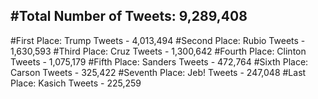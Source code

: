 #Total Number of Tweets: 9,289,408 
---
#First Place: Trump Tweets - 4,013,494
#Second Place: Rubio Tweets - 1,630,593
#Third Place: Cruz Tweets - 1,300,642
#Fourth Place: Clinton Tweets - 1,075,179
#Fifth Place: Sanders Tweets - 472,764
#Sixth Place: Carson Tweets - 325,422
#Seventh Place: Jeb! Tweets - 247,048
#Last Place: Kasich Tweets - 225,259
